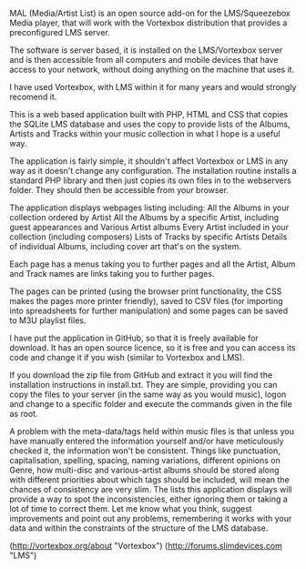 MAL (Media/Artist List) is an open source add-on for the LMS/Squeezebox Media player, that will work with the Vortexbox distribution that provides a preconfigured LMS server.

The software is server based, it is installed on the LMS/Vortexbox server and is then accessible from all computers and mobile devices that have access to your network, without doing anything on the machine that uses it.

I have used Vortexbox, with LMS within it for many years and would strongly recomend it.

This is a web based application built with PHP, HTML and CSS that copies the SQLite LMS database and uses the copy to provide lists of the Albums, Artists and Tracks within your music collection in what I hope is a useful way. 

The application is fairly simple, it shouldn't affect Vortexbox or LMS in any way as it doesn't change any configuration. The installation routine installs a standard PHP library and then just copies its own files in to the webservers folder.  They should then be accessible from your browser.

The application displays webpages listing including:
All the Albums in your collection ordered by Artist
All the Albums by a specific Artist, including guest appearances and Various Artist albums
Every Artist included in your collection (including composers)
Lists of Tracks by specific Artists
Details of individual Albums, including cover art that's on the system.

Each page has a menus taking you to further pages and all the Artist, Album and Track names are links taking you to further pages.

The pages can be printed (using the browser print functionality, the CSS makes the pages more printer friendly), saved to CSV files (for importing into spreadsheets for further manipulation) and some pages can be saved to M3U playlist files.

I have put the application in GitHub, so that it is freely available for download.  It has an open source licence, so it is free and you can access its code and change it if you wish (similar to Vortexbox and LMS).  

If you download the zip file from GitHub and extract it you will find the installation instructions in install.txt.  They are simple, providing you can copy the files to your server (in the same way as you would music), logon and change to a specific folder and execute the commands given in the file as root.  

A problem with the meta-data/tags held within music files is that unless you have manually entered the information yourself and/or have meticulously checked it, the information won't be consistent.  Things like punctuation, capitalisation, spelling, spacing, naming variations, different opinions on Genre, how multi-disc and various-artist albums should be stored along with different priorities about which tags should be included, will mean the chances of consistency are very slim.
The lists this application displays will provide a way to spot the inconsistencies, either ignoring them or taking a lot of time to correct them.
Let me know what you think, suggest improvements and point out any problems, remembering it works with your data and within the constraints of the structure of the LMS database.


(http://vortexbox.org/about "Vortexbox")
(http://forums.slimdevices.com "LMS")

